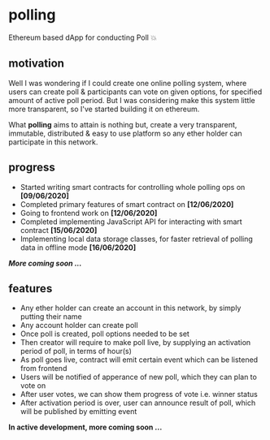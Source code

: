 # polling
Ethereum based dApp for conducting Poll :boom:

## motivation

Well I was wondering if I could create one online polling system, where users can create poll & participants can vote on given options, for specified amount of active poll period. But I was considering make this system little more transparent, so I've started building it on ethereum.

What **polling** aims to attain is nothing but, create a very transparent, immutable, distributed & easy to use platform so any ether holder can participate in this network.

## progress

- Started writing smart contracts for controlling whole polling ops on **[09/06/2020]**
- Completed primary features of smart contract on **[12/06/2020]**
- Going to frontend work on **[12/06/2020]**
- Completed implementing JavaScript API for interacting with smart contract **[15/06/2020]**
- Implementing local data storage classes, for faster retrieval of polling data in offline mode **[16/06/2020]**

_**More coming soon ...**_

## features

- Any ether holder can create an account in this network, by simply putting their name
- Any account holder can create poll
- Once poll is created, poll options needed to be set
- Then creator will require to make poll live, by supplying an activation period of poll, in terms of hour(s)
- As poll goes live, contract will emit certain event which can be listened from frontend
- Users will be notified of apperance of new poll, which they can plan to vote on
- After user votes, we can show them progress of vote i.e. winner status
- After activation period is over, user can announce result of poll, which will be published by emitting event


**In active development, more coming soon ...**
